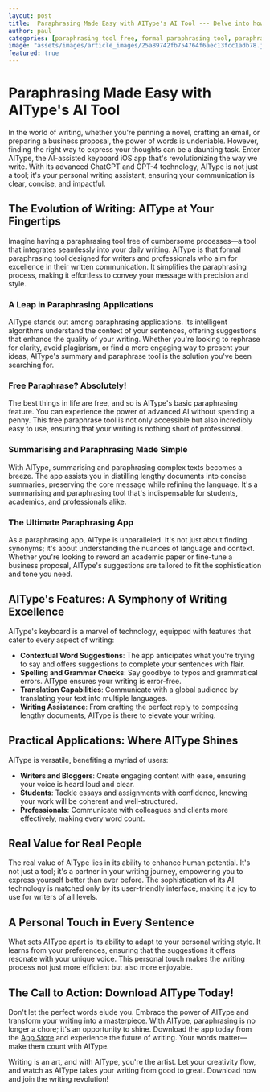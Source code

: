 ```yaml
---
layout: post
title:  Paraphrasing Made Easy with AIType's AI Tool --- Delve into how AIType's AI technology simplifies the paraphrasing process for writers and professionals.
author: paul
categories: [paraphrasing tool free, formal paraphrasing tool, paraphrasing applications, summary and paraphrase tool, free paraphrase, summarising and paraphrasing tool, paraphrasing app]
image: "assets/images/article_images/25a89742fb754764f6aec13fcc1adb78.jpg"
featured: true
---
```


# Paraphrasing Made Easy with AIType's AI Tool

In the world of writing, whether you're penning a novel, crafting an email, or preparing a business proposal, the power of words is undeniable. However, finding the right way to express your thoughts can be a daunting task. Enter AIType, the AI-assisted keyboard iOS app that's revolutionizing the way we write. With its advanced ChatGPT and GPT-4 technology, AIType is not just a tool; it's your personal writing assistant, ensuring your communication is clear, concise, and impactful.

## The Evolution of Writing: AIType at Your Fingertips

Imagine having a paraphrasing tool free of cumbersome processes—a tool that integrates seamlessly into your daily writing. AIType is that formal paraphrasing tool designed for writers and professionals who aim for excellence in their written communication. It simplifies the paraphrasing process, making it effortless to convey your message with precision and style.

### A Leap in Paraphrasing Applications

AIType stands out among paraphrasing applications. Its intelligent algorithms understand the context of your sentences, offering suggestions that enhance the quality of your writing. Whether you're looking to rephrase for clarity, avoid plagiarism, or find a more engaging way to present your ideas, AIType's summary and paraphrase tool is the solution you've been searching for.

### Free Paraphrase? Absolutely!

The best things in life are free, and so is AIType's basic paraphrasing feature. You can experience the power of advanced AI without spending a penny. This free paraphrase tool is not only accessible but also incredibly easy to use, ensuring that your writing is nothing short of professional.

### Summarising and Paraphrasing Made Simple

With AIType, summarising and paraphrasing complex texts becomes a breeze. The app assists you in distilling lengthy documents into concise summaries, preserving the core message while refining the language. It's a summarising and paraphrasing tool that's indispensable for students, academics, and professionals alike.

### The Ultimate Paraphrasing App

As a paraphrasing app, AIType is unparalleled. It's not just about finding synonyms; it's about understanding the nuances of language and context. Whether you're looking to reword an academic paper or fine-tune a business proposal, AIType's suggestions are tailored to fit the sophistication and tone you need.

## AIType's Features: A Symphony of Writing Excellence

AIType's keyboard is a marvel of technology, equipped with features that cater to every aspect of writing:

- **Contextual Word Suggestions**: The app anticipates what you're trying to say and offers suggestions to complete your sentences with flair.
- **Spelling and Grammar Checks**: Say goodbye to typos and grammatical errors. AIType ensures your writing is error-free.
- **Translation Capabilities**: Communicate with a global audience by translating your text into multiple languages.
- **Writing Assistance**: From crafting the perfect reply to composing lengthy documents, AIType is there to elevate your writing.

## Practical Applications: Where AIType Shines

AIType is versatile, benefiting a myriad of users:

- **Writers and Bloggers**: Create engaging content with ease, ensuring your voice is heard loud and clear.
- **Students**: Tackle essays and assignments with confidence, knowing your work will be coherent and well-structured.
- **Professionals**: Communicate with colleagues and clients more effectively, making every word count.

## Real Value for Real People

The real value of AIType lies in its ability to enhance human potential. It's not just a tool; it's a partner in your writing journey, empowering you to express yourself better than ever before. The sophistication of its AI technology is matched only by its user-friendly interface, making it a joy to use for writers of all levels.

## A Personal Touch in Every Sentence

What sets AIType apart is its ability to adapt to your personal writing style. It learns from your preferences, ensuring that the suggestions it offers resonate with your unique voice. This personal touch makes the writing process not just more efficient but also more enjoyable.

## The Call to Action: Download AIType Today!

Don't let the perfect words elude you. Embrace the power of AIType and transform your writing into a masterpiece. With AIType, paraphrasing is no longer a chore; it's an opportunity to shine. Download the app today from the [App Store](https://apps.apple.com/us/app/aitype-grammar-check-keyboard/id6469163944) and experience the future of writing. Your words matter—make them count with AIType.

Writing is an art, and with AIType, you're the artist. Let your creativity flow, and watch as AIType takes your writing from good to great. Download now and join the writing revolution!
